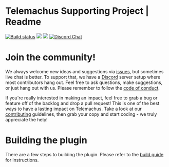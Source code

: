 Telemachus Supporting Project | Readme
=
[![Build status](https://flat.badgen.net/appveyor/ci/DanGSun/Telemachus-1)](https://ci.appveyor.com/project/DanGSun/telemachus-1)
[![](https://flat.badgen.net/github/stars/TeleIO/Telemachus-1)](https://github.com/TeleIO/Telemachus-1/stargazers)
[![](https://img.shields.io/github/downloads/TeleIO/Telemachus-1/total.svg)]()
[![Discord Chat](https://img.shields.io/discord/695052938095231016.svg)](https://discord.gg/3f7JNH)

# Join the community!
We always welcome new ideas and suggestions via [issues](https://github.com/TeleIO/Telemachus-1/issues), but sometimes live chat is better.  To support that, we have a [Discord](https://discord.gg/nkbauw7) server setup where most contributors hang out.  Feel free to ask questions, make suggestions, or just hang out with us.  Please remember to follow the [code of conduct](https://github.com/TeleIO/Telemachus-1/wiki/Code-of-Conduct).

If you're really interested in making an impact, feel free to grab a bug or feature off of the backlog and drop a pull request!  This is one of the best ways to have a lasting impact on Telemachus.  Take a look at our [contributing](https://github.com/TeleIO/Telemachus-1/wiki/Contributing) guidelines, then grab your copy and start coding - we truly appreciate the help!

# Building the plugin
There are a few steps to building the plugin.  Please refer to the [build guide](https://github.com/TeleIO/Telemachus-1/wiki/Building-Telemachus-Reborn) for instructions.
